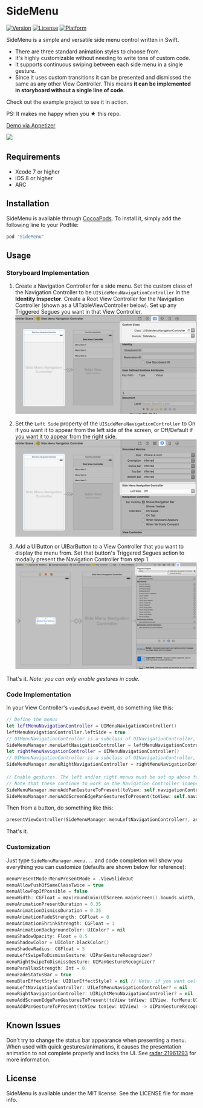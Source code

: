 # SideMenu
[![Version](https://img.shields.io/cocoapods/v/SideMenu.svg?style=flat)](http://cocoapods.org/pods/SideMenu)
[![License](https://img.shields.io/cocoapods/l/SideMenu.svg?style=flat)](http://cocoapods.org/pods/SideMenu)
[![Platform](https://img.shields.io/cocoapods/p/SideMenu.svg?style=flat)](http://cocoapods.org/pods/SideMenu)

SideMenu is a simple and versatile side menu control written in Swift.
* There are three standard animation styles to choose from.
* It's highly customizable without needing to write tons of custom code.
* It supports continuous swiping between each side menu in a single gesture.
* Since it uses custom transitions it can be presented and dismissed the same as any other View Controller. This means **it can be implemented in storyboard without a single line of code**.

Check out the example project to see it in action.

PS: It makes me happy when you ★ this repo.

[Demo via Appetizer](https://appetize.io/app/682u2wn33p1mgpzrtwyrxxz1w4)

![](etc/Preview.gif)

## Requirements
* Xcode 7 or higher
* iOS 8 or higher
* ARC

## Installation

SideMenu is available through [CocoaPods](http://cocoapods.org). To install
it, simply add the following line to your Podfile:

```ruby
pod "SideMenu"
```

## Usage
### Storyboard Implementation
1. Create a Navigation Controller for a side menu. Set the custom class of the Navigation Controller to be `UISideMenuNavigationController` in the **Identity Inspector**. Create a Root View Controller for the Navigation Controller (shown as a UITableViewController below). Set up any Triggered Segues you want in that View Controller.
![](etc/Screenshot1.png)

2. Set the `Left Side` property of the `UISideMenuNavigationController` to On if you want it to appear from the left side of the screen, or Off/Default if you want it to appear from the right side.
![](etc/Screenshot2.png)

3. Add a UIButton or UIBarButton to a View Controller that you want to display the menu from. Set that button's Triggered Segues action to modally present the Navigation Controller from step 1.
![](etc/Screenshot3.png)

That's it. *Note: you can only enable gestures in code.*
### Code Implementation
In your View Controller's `viewDidLoad` event, do something like this:
``` swift
// Define the menus
let leftMenuNavigationController = UIMenuNavigationController()
leftMenuNavigationController.leftSide = true
// UIMenuNavigationController is a subclass of UINavigationController, so do any additional configuration of it here like setting it's viewControllers.
SideMenuManager.menuLeftNavigationController = leftMenuNavigationController
let rightMenuNavigationController = UIMenuNavigationController()
// UIMenuNavigationController is a subclass of UINavigationController, so do any additional configuration of it here like setting it's viewControllers.
SideMenuManager.menuRightNavigationController = rightMenuNavigationController

// Enable gestures. The left and/or right menus must be set up above for these to work.
// Note that these continue to work on the Navigation Controller independent of the View Controller it displays!
SideMenuManager.menuAddPanGestureToPresent(toView: self.navigationController!.navigationBar)
SideMenuManager.menuAddScreenEdgePanGesturesToPresent(toView: self.navigationController!.view)
```
Then from a button, do something like this:
``` swift
presentViewController(SideMenuManager.menuLeftNavigationController!, animated: true, completion: nil)
```
That's it.
### Customization
Just type `SideMenuManager.menu...` and code completion will show you everything you can customize (defaults are shown below for reference):
``` swift
menuPresentMode:MenuPresentMode = .ViewSlideOut
menuAllowPushOfSameClassTwice = true
menuAllowPopIfPossible = false
menuWidth: CGFloat = max(round(min(UIScreen.mainScreen().bounds.width, UIScreen.mainScreen().bounds.height) * 0.75), 240)
menuAnimationPresentDuration = 0.35
menuAnimationDismissDuration = 0.35
menuAnimationFadeStrength: CGFloat = 0
menuAnimationShrinkStrength: CGFloat = 1
menuAnimationBackgroundColor: UIColor? = nil
menuShadowOpacity: Float = 0.5
menuShadowColor = UIColor.blackColor()
menuShadowRadius: CGFloat = 5
menuLeftSwipeToDismissGesture: UIPanGestureRecognizer?
menuRightSwipeToDismissGesture: UIPanGestureRecognizer?
menuParallaxStrength: Int = 0
menuFadeStatusBar = true
menuBlurEffectStyle: UIBlurEffectStyle? = nil // Note: if you want cells in a UITableViewController menu to look good, make them a subclass of UITableViewVibrantCell!
menuLeftNavigationController: UILeftMenuNavigationController? = nil
menuRightNavigationController: UIRightMenuNavigationController? = nil
menuAddScreenEdgePanGesturesToPresent(toView toView: UIView, forMenu:UIRectEdge? = nil) -> [UIScreenEdgePanGestureRecognizer]
menuAddPanGestureToPresent(toView toView: UIView) -> UIPanGestureRecognizer
```

## Known Issues
Don't try to change the status bar appearance when presenting a menu. When used with quick gestures/animations, it causes the presentation animation to not complete properly and locks the UI. See [radar 21961293](http://www.openradar.me/21961293) for more information.

## License

SideMenu is available under the MIT license. See the LICENSE file for more info.
